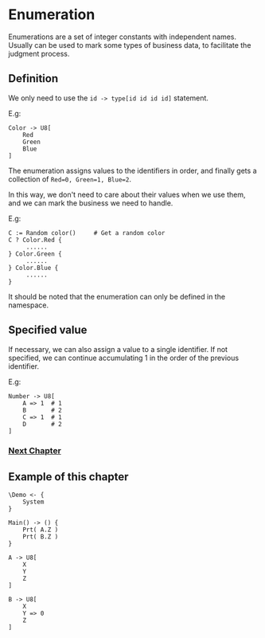 # Enumeration
Enumerations are a set of integer constants with independent names. Usually can be used to mark some types of business data, to facilitate the judgment process.
## Definition
We only need to use the `id -> type[id id id id]` statement.

E.g:
```
Color -> U8[
    Red
    Green
    Blue
]
```
The enumeration assigns values to the identifiers in order, and finally gets a collection of `Red=0, Green=1, Blue=2`.

In this way, we don't need to care about their values when we use them, and we can mark the business we need to handle.

E.g:
```
C := Random color()     # Get a random color
C ? Color.Red {
     ......
} Color.Green {
     ......
} Color.Blue {
     ......
}
```

It should be noted that the enumeration can only be defined in the namespace.
## Specified value
If necessary, we can also assign a value to a single identifier. If not specified, we can continue accumulating 1 in the order of the previous identifier.

E.g:
```
Number -> U8[
    A => 1  # 1
    B       # 2
    C => 1  # 1
    D       # 2
]
```

### [Next Chapter](check.md)

## Example of this chapter
```
\Demo <- {
    System
}

Main() -> () {
    Prt( A.Z )
    Prt( B.Z )
}

A -> U8[
    X 
    Y 
    Z
]

B -> U8[
    X 
    Y => 0 
    Z
]
```